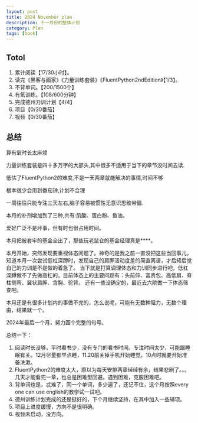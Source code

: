 ```yaml
---
layout: post
title: 2024 November plan
description: 十一月份的整体计划
category: Plan
tags: [book]
---
```


## Totol

1. 累计阅读【17/30小时】。
2. 读完《黑客与画家》《力量训练套装》《FluentPython2ndEdition》【1/3】。
3. 不背单词。【200/1500个】
4. 有氧训练。【108/600分钟】
5. 完成德州力训计划【4/4】
6. 项目【0/30番茄】
7. 视频【0/30番茄】

## 总结

算有氧时长太麻烦

力量训练套装是四十多万字的大部头,其中很多不适用于当下的章节没时间去读.

低估了FluentPython2的难度,不是一天两章就能解决的事情,时间不够

根本很少会用到番茄钟,计划不合理

一周往往只能专注三天左右,脑子容易被惯性无意识思维带偏.

本月的补剂增加到了三种,共有:肌酸、蛋白粉、鱼油。

爱好广泛不是坏事，但有时也很占用时间。

本月把被套牢的基金全出了，那些玩老鼠仓的基金经理真是****。

本月开始，突然发现要重视体态问题了。神奇的是我之前一直没把这些当回事儿，知道本月一次尝试低杠深蹲时，发现自己的肩胛活动度差的简直离谱，才后知后觉自己的力训是不是做的着急了。
当下就是打算调理体态和力训同步进行吧，低杠深蹲做不了先做高杠的。目前体态上的主要问题有：头前伸、富贵包、高低肩、脊柱侧弯、翼状肩胛、含胸、驼背。
还有一些没确定的，最近去六院做一下体态筛查吧。

本月还是有很多计划内的事做不完的，怎么说呢，可能有无数种阻力，无数个理由，结果就一个。

2024年最后一个月，努力画个完整的句号。

总结一下：

 1. 阅读时长没够，平时看书少，没有专门的看书时间。专注时间太少，可能跟睡眠有关。12月尽量都早点睡，11.20前关掉手机开始睡觉。10点时就要开始准备洗漱。
 2. FluentPython2的难度太大，原以为每天安排两章绰绰有余，结果悲剧了。。。几天才能看完一章，也总是困难型回避。遇到困难，克服困难吧。
 3. 背单词也是，忒难了，同一个单词，多少遍了，还记不住，这个月按照every one can use english的教学试一试吧。
 4. 德州训练计划完成的还是挺好的，下个月继续坚持，在其中加入一些辅项。
 5. 项目上进度缓慢，方向不是很明确。
 6. 视频未启动，没方向。
